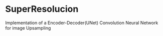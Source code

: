 # SuperResolucion
Implementation of a Encoder-Decoder(UNet) Convolution Neural Network for image Upsampling
